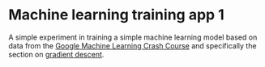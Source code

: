 # Machine learning training app 1

A simple experiment in training a simple machine learning model based on data from the [Google Machine Learning Crash Course](https://developers.google.com/machine-learning/crash-course) and specifically the section on [gradient descent](https://developers.google.com/machine-learning/crash-course/linear-regression/gradient-descent).